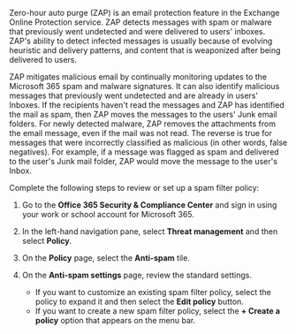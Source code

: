 Zero-hour auto purge (ZAP) is an email protection feature in the Exchange Online Protection service. ZAP detects messages with spam or malware that previously went undetected and were delivered to users' inboxes. ZAP's ability to detect infected messages is usually because of evolving heuristic and delivery patterns, and content that is weaponized after being delivered to users.

ZAP mitigates malicious email by continually monitoring updates to the Microsoft 365 spam and malware signatures. It can also identify malicious messages that previously went undetected and are already in users' Inboxes. If the recipients haven't read the messages and ZAP has identified the mail as spam, then ZAP moves the messages to the users' Junk email folders. For newly detected malware, ZAP removes the attachments from the email message, even if the mail was not read. The reverse is true for messages that were incorrectly classified as malicious (in other words, false negatives). For example, if a message was flagged as spam and delivered to the user's Junk mail folder, ZAP would move the message to the user's Inbox.

Complete the following steps to review or set up a spam filter policy:

1.  Go to the **Office 365 Security &amp; Compliance Center** and sign in using your work or school account for Microsoft 365.
2.  In the left-hand navigation pane, select **Threat management** and then select **Policy**.
3.  On the **Policy** page, select the **Anti-spam** tile.
4.  On the **Anti-spam settings** page, review the standard settings.
    
     -  If you want to customize an existing spam filter policy, select the policy to expand it and then select the **Edit policy** button.
     -  If you want to create a new spam filter policy, select the **+ Create a policy** option that appears on the menu bar.
